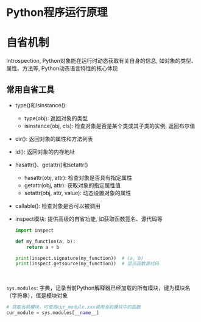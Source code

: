 # Python程序运行原理

# **自省机制**

Introspection, Python对象能在运行时动态获取有关自身的信息, 如对象的类型、属性、方法等, Python动态语言特性的核心体现

## **常用自省工具**

- type()和isinstance(): 

  - type(obj): 返回对象的类型
  - isinstance(obj, cls): 检查对象是否是某个类或其子类的实例, 返回布尔值
- dir(): 返回对象的属性和方法列表
- id(): 返回对象的内存地址
- hasattr()、getattr()和setattr()

  - hasattr(obj, attr): 检查对象是否具有指定属性
  - getattr(obj, attr): 获取对象的指定属性值
  - setattr(obj, attr, value): 动态设置对象的属性
- callable(): 检查对象是否可以被调用
- inspect模块: 提供高级的自省功能, 如获取函数签名、源代码等

  ```python
  import inspect

  def my_function(a, b):
      return a + b

  print(inspect.signature(my_function))  # (a, b)
  print(inspect.getsource(my_function))  # 显示函数源代码
  ```

‍

​`sys.modules`​: 字典，记录当前Python解释器已经加载的所有模块，键为模块名（字符串），值是模块对象

```python
# 获取当前模块，可使用cur_module.xxx调用当前模块中的函数
cur_module = sys.modules[__name__]
```

‍
